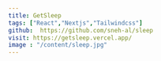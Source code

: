 ```yaml
---
title: GetSleep
tags: ["React","Nextjs","Tailwindcss"]
github:  https://github.com/sneh-al/sleep
visit: https://getsleep.vercel.app/
image : "/content/sleep.jpg"
---
```

